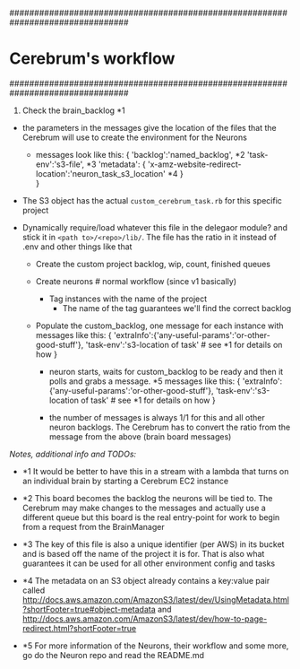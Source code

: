 ################################################################################
#                           Cerebrum's workflow
################################################################################
1. Check the brain_backlog                                                  *1
  - the parameters in the messages give the location of the files that the
      Cerebrum will use to create the environment for the Neurons
      - messages look like this: 
        {
          'backlog':'named_backlog',                                        *2
          'task-env':'s3-file',                                             *3
          'metadata':
            {
              'x-amz-website-redirect-location':'neuron_task_s3_location'   *4
            }                                                     
        }
  
  - The S3 object has the actual `custom_cerebrum_task.rb` for this specific
      project
  - Dynamically require/load whatever this file in the delegaor module? and stick
      it in `<path to>/<repo>/lib/`.  The file has the ratio in it instead
      of .env and other things like that
    - Create the custom project backlog, wip, count, finished queues
    - Create neurons # normal workflow (since v1 basically)
      - Tag instances with the name of the project
        - The name of the tag guarantees we'll find the correct backlog
    - Populate the custom_backlog, one message for each instance with 
        messages like this:
        {
          'extraInfo':{'any-useful-params':'or-other-good-stuff'},
          'task-env':'s3-location of task' # see *1 for details on how 
        }
      
      - neuron starts, waits for custom_backlog to be ready and then it polls 
        and grabs a message.                                                *5
          messages like this:
           {
             'extraInfo':{'any-useful-params':'or-other-good-stuff'},
             'task-env':'s3-location of task' # see *1 for details on how 
           }
      
      - the number of messages is always 1/1 for this and all other neuron 
        backlogs. The Cerebrum has to convert the ratio from the message 
        from the above (brain board messages)

_Notes, additional info and TODOs:_
- *1  It would be better to have this in a stream with a lambda that turns on an
      individual brain by starting a Cerebrum EC2 instance

- *2  This board becomes the backlog the neurons will be tied to.  The Cerebrum
      may make changes to the messages and actually use a different queue
      but this board is the real entry-point for work to begin from a request
      from the BrainManager
- *3  The key of this file is also a unique identifier (per AWS) in its bucket
      and is based off the name of the project it is for.  That is also what
      guarantees it can be used for all other environment config and tasks
- *4  The metadata on an S3 object already contains a key:value pair called
      http://docs.aws.amazon.com/AmazonS3/latest/dev/UsingMetadata.html?shortFooter=true#object-metadata
      and
      http://docs.aws.amazon.com/AmazonS3/latest/dev/how-to-page-redirect.html?shortFooter=true
- *5  For more information of the Neurons, their workflow and some more, go do
      the Neuron repo and read the README.md
